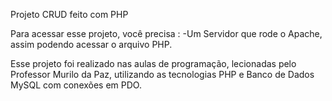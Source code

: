 Projeto CRUD feito com PHP

Para acessar esse projeto, você precisa :
-Um Servidor que rode o Apache, assim podendo acessar o arquivo PHP.

Esse projeto foi realizado nas aulas de programação, lecionadas pelo Professor Murilo da Paz, utilizando as tecnologias PHP e Banco de Dados MySQL com conexões em PDO.